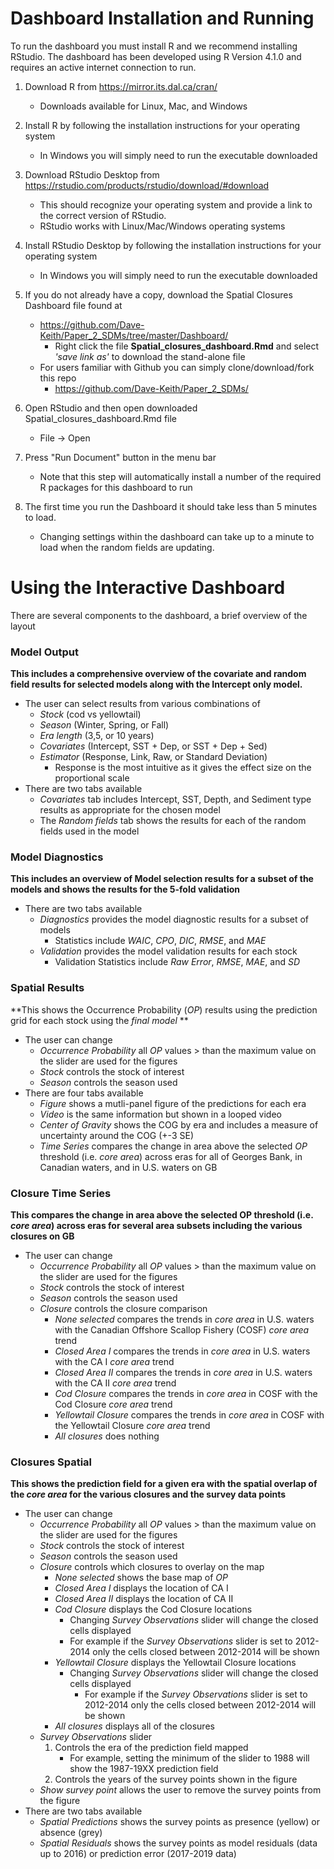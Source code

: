 # Dashboard Installation and Running

To run the dashboard you must install R and we recommend installing RStudio.  The dashboard has been developed using R Version 4.1.0 and requires an active internet connection to run.

1. Download R from https://mirror.its.dal.ca/cran/ 
    - Downloads available for Linux, Mac, and Windows

2. Install R by following the installation instructions for your operating system
    - In Windows you will simply need to run the executable downloaded

3. Download RStudio Desktop from https://rstudio.com/products/rstudio/download/#download
    - This should recognize your operating system and provide a link to the correct version of RStudio.
    - RStudio works with Linux/Mac/Windows operating systems

4. Install RStudio Desktop by following the installation instructions for your operating system
    - In Windows you will simply need to run the executable downloaded
  
5. If you do not already have a copy, download the Spatial Closures Dashboard file found at
    - https://github.com/Dave-Keith/Paper_2_SDMs/tree/master/Dashboard/
      - Right click the file **Spatial_closures_dashboard.Rmd** and select *'save link as'* to download the stand-alone file
    - For users familiar with Github you can simply clone/download/fork this repo
        - https://github.com/Dave-Keith/Paper_2_SDMs/
  
6. Open RStudio and then open downloaded Spatial_closures_dashboard.Rmd file
      - File -> Open

7. Press "Run Document" button in the menu bar
      - Note that this step will automatically install a number of the required R packages for this dashboard to run
  
8. The first time you run the Dashboard it should take less than 5 minutes to load.
      - Changing settings within the dashboard can take up to a minute to load when the random fields are updating.

# Using the Interactive Dashboard 

There are several components to the dashboard, a brief overview of the layout

### Model Output

**This includes a comprehensive overview of the covariate and random field results for selected models along with the Intercept only model.**

  - The user can select results from various combinations of
    - *Stock* (cod vs yellowtail)
    - *Season* (Winter, Spring, or Fall)
    - *Era length* (3,5, or 10 years)
    - *Covariates* (Intercept, SST + Dep, or SST + Dep + Sed)
    - *Estimator* (Response, Link, Raw, or Standard Deviation)
      - Response is the most intuitive as it gives the effect size on the proportional scale
  - There are two tabs available
    - *Covariates* tab includes Intercept, SST, Depth, and Sediment type results as appropriate for the chosen model
    - The *Random fields* tab shows the results for each of the random fields used in the model

### Model Diagnostics

**This includes an overview of Model selection results for a subset of the models and shows the results for the 5-fold validation**
  
  - There are two tabs available
    - *Diagnostics* provides the model diagnostic results for a subset of models
      - Statistics include *WAIC*, *CPO*, *DIC*, *RMSE*, and *MAE*
    - *Validation* provides the model validation results for each stock
      - Validation Statistics include *Raw Error*, *RMSE*, *MAE*, and *SD*
      
### Spatial Results 

**This shows the Occurrence Probability (*OP*) results using the prediction grid for each stock using the *final model* **

  - The user can change
    - *Occurrence Probability* all *OP* values > than the maximum value on the slider are used for the figures
    - *Stock* controls the stock of interest
    - *Season* controls the season used 
  - There are four tabs available
    - *Figure* shows a mutli-panel figure of the predictions for each era
    - *Video* is the same information but shown in a looped video
    - *Center of Gravity* shows the COG by era and includes a measure of uncertainty around the COG (+-3 SE)
    - *Time Series* compares the change in area above the selected *OP* threshold (i.e. *core area*) across eras for all of Georges Bank, in Canadian waters, and in U.S. waters on GB

### Closure Time Series

**This compares the change in area above the selected OP threshold (i.e. *core area*) across eras for several area subsets including the various closures on GB**

 - The user can change
    - *Occurrence Probability* all *OP* values > than the maximum value on the slider are used for the figures
    - *Stock* controls the stock of interest
    - *Season* controls the season used 
    - *Closure* controls the closure comparison
      - *None selected* compares the trends in *core area* in U.S. waters with the Canadian Offshore Scallop Fishery (COSF) *core area* trend
      - *Closed Area I* compares the trends in *core area* in U.S. waters with the CA I *core area* trend
      - *Closed Area II* compares the trends in *core area* in U.S. waters with the CA II *core area* trend
      - *Cod Closure* compares the trends in *core area* in COSF with the Cod Closure *core area* trend
      - *Yellowtail Closure* compares the trends in *core area* in COSF with the Yellowtail Closure *core area* trend
      - *All closures* does nothing
      
### Closures Spatial

**This shows the prediction field for a given era with the spatial overlap of the *core area* for the various closures and the survey data points**

 - The user can change
    - *Occurrence Probability* all *OP* values > than the maximum value on the slider are used for the figures
    - *Stock* controls the stock of interest
    - *Season* controls the season used 
    - *Closure* controls which closures to overlay on the map
      - *None selected* shows the base map of *OP*
      - *Closed Area I* displays the location of CA I
      - *Closed Area II* displays the location of CA II
      - *Cod Closure* displays the Cod Closure locations
          - Changing *Survey Observations* slider will change the closed cells displayed
          - For example if the *Survey Observations* slider is set to 2012-2014 only the cells closed between 2012-2014 will be shown
      - *Yellowtail Closure* displays the Yellowtail Closure locations
        - Changing *Survey Observations* slider will change the closed cells displayed
          - For example if the *Survey Observations* slider is set to 2012-2014 only the cells closed between 2012-2014 will be shown
      - *All closures* displays all of the closures
    - *Survey Observations* slider
      1. Controls the era of the prediction field mapped
          - For example, setting the minimum of the slider to 1988 will show the 1987-19XX prediction field
      2. Controls the years of the survey points shown in the figure
    - *Show survey point* allows the user to remove the survey points from the figure
  - There are two tabs available
    - *Spatial Predictions* shows the survey points as presence (yellow) or absence (grey)
    - *Spatial Residuals* shows the survey points as model residuals (data up to 2016) or prediction error (2017-2019 data)
  
  


        
      
